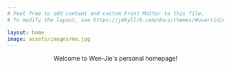 ```yaml
---
# Feel free to add content and custom Front Matter to this file.
# To modify the layout, see https://jekyllrb.com/docs/themes/#overriding-theme-defaults

layout: home
image: assets/images/me.jpg
---
```

<center>
Welcome to Wen-Jie's personal homepage!
</center>

<!-- ![]({{ "/assets/images/me.JPG"}}) -->

<!-- {% if page.image %}
<center>
    <img src="{{site.baseurl}}/{{page.image}}" width="400" height="600">
</center>
{% endif %} -->